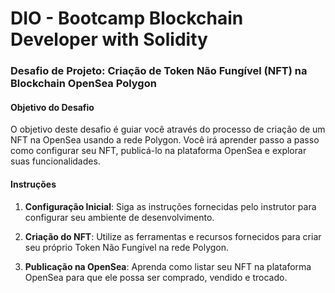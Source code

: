 # DIO - Bootcamp Blockchain Developer with Solidity 

### Desafio de Projeto: Criação de Token Não Fungível (NFT) na Blockchain OpenSea Polygon

#### Objetivo do Desafio
O objetivo deste desafio é guiar você através do processo de criação de um NFT na OpenSea usando a rede Polygon. Você irá aprender passo a passo como configurar seu NFT, publicá-lo na plataforma OpenSea e explorar suas funcionalidades.

#### Instruções
1. **Configuração Inicial**: Siga as instruções fornecidas pelo instrutor para configurar seu ambiente de desenvolvimento.
   
2. **Criação do NFT**: Utilize as ferramentas e recursos fornecidos para criar seu próprio Token Não Fungível na rede Polygon.

3. **Publicação na OpenSea**: Aprenda como listar seu NFT na plataforma OpenSea para que ele possa ser comprado, vendido e trocado.

